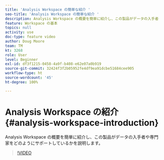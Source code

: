 ```yaml
---
title: 'Analysis Workspace の簡単な紹介 '
seo-title: 'Analysis Workspace の簡単な紹介 '
description: Analysis Workspace の概要を簡単に紹介し、この製品がデータの入手者や専門家をどのようにサポートしているかを説明します。
feature: Workspace の基本
topics: null
activity: use
doc-type: feature video
author: Doug Moore
team: TM
kt: 3268
role: User
level: Beginner
exl-id: df3f1215-0458-4a9f-b408-e62e07a0b919
source-git-commit: 32424f3f2b05952fe4df9ea91dcbe51684cee905
workflow-type: ht
source-wordcount: '45'
ht-degree: 100%

---
```


# Analysis Workspace の紹介 {#analysis-workspace-introduction}

Analysis Workspace の概要を簡単に紹介し、この製品がデータの入手者や専門家をどのようにサポートしているかを説明します。

>[!VIDEO](https://video.tv.adobe.com/v/28165/?quality=12)
